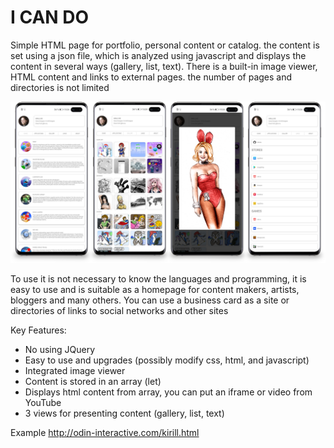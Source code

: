# I CAN DO

Simple HTML page for portfolio, personal content or catalog. the content is set using a json file, which is analyzed using javascript and displays the content in several ways (gallery, list, text). There is a built-in image viewer, HTML content and links to external pages. the number of pages and directories is not limited 

![QR Master screens](screenshots.png)

To use it is not necessary to know the languages and programming, it is easy to use and is suitable as a homepage for content makers, artists, bloggers and many others.
You can use a business card as a site or directories of links to social networks and other sites

Key Features:
- No using JQuery
- Easy to use and upgrades (possibly modify css, html, and javascript)
- Integrated image viewer
- Content is stored in an array (let)
- Displays html content from array, you can put an iframe or video from YouTube
- 3 views for presenting content (gallery, list, text)

Example
http://odin-interactive.com/kirill.html
